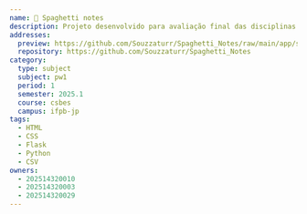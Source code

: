 ```yaml
---
name: 🍝 Spaghetti notes
description: Projeto desenvolvido para avaliação final das disciplinas de Introdução a algoritmos e Programação para Web I, do primeiro período (2025.1) do curso de Engenharia de Software. A aplicação consiste em um site de receitas, que funciona semelhante a um blog, onde usuários podem ver receitas de outras pessoas, realizar um cadastro e postar suas próprias receitas.
addresses:
  preview: https://github.com/Souzzaturr/Spaghetti_Notes/raw/main/app/static/imgs/inicial_spahettinotes.png
  repository: https://github.com/Souzzaturr/Spaghetti_Notes
category:
  type: subject
  subject: pw1
  period: 1
  semester: 2025.1
  course: csbes
  campus: ifpb-jp
tags:
  - HTML
  - CSS
  - Flask
  - Python
  - CSV
owners:
  - 202514320010
  - 202514320003
  - 202514320029
---
```

